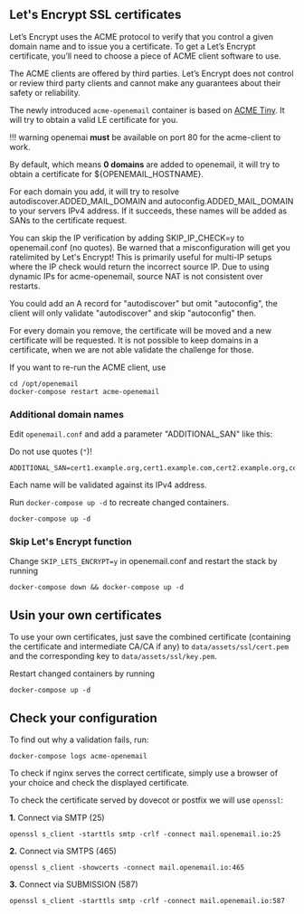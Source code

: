 ## Let's Encrypt SSL certificates

Let’s Encrypt uses the ACME protocol to verify that you control a given domain name and to issue you a certificate. To get a Let’s Encrypt certificate, you’ll need to choose a piece of ACME client software to use.

The ACME clients are offered by third parties. Let’s Encrypt does not control or review third party clients and cannot make any guarantees about their safety or reliability.

The newly introduced `acme-openemail` container is based on [ACME Tiny](https://github.com/diafygi/acme-tiny). It will try to obtain a valid LE certificate for you.

!!! warning
    openemai **must** be available on port 80 for the acme-client to work.

By default, which means **0 domains** are added to openemail, it will try to obtain a certificate for ${OPENEMAIL_HOSTNAME}.

For each domain you add, it will try to resolve autodiscover.ADDED_MAIL_DOMAIN and autoconfig.ADDED_MAIL_DOMAIN to your servers IPv4 address. If it succeeds, these names will be added as SANs to the certificate request.

You can skip the IP verification by adding SKIP_IP_CHECK=y to openemail.conf (no quotes). Be warned that a misconfiguration will get you ratelimited by Let's Encrypt! This is primarily useful for multi-IP setups where the IP check would return the incorrect source IP. Due to using dynamic IPs for acme-openemail, source NAT is not consistent over restarts.

You could add an A record for "autodiscover" but omit "autoconfig", the client will only validate "autodiscover" and skip "autoconfig" then.

For every domain you remove, the certificate will be moved and a new certificate will be requested. It is not possible to keep domains in a certificate, when we are not able validate the challenge for those.

If you want to re-run the ACME client, use
```
cd /opt/openemail
docker-compose restart acme-openemail
```
### Additional domain names

Edit `openemail.conf` and add a parameter "ADDITIONAL_SAN" like this:

Do not use quotes (`"`)!

```
ADDITIONAL_SAN=cert1.example.org,cert1.example.com,cert2.example.org,cert3.example.org
```

Each name will be validated against its IPv4 address.

Run `docker-compose up -d` to recreate changed containers.
```
docker-compose up -d
```

### **Skip Let's Encrypt function**

Change `SKIP_LETS_ENCRYPT=y` in openemail.conf and restart the stack by running
```
docker-compose down && docker-compose up -d
```
## Usin your own certificates

To use your own certificates, just save the combined certificate (containing the certificate and intermediate CA/CA if any) to `data/assets/ssl/cert.pem` and the corresponding key to `data/assets/ssl/key.pem`.

Restart changed containers by running
```
docker-compose up -d
```

## Check your configuration

To find out why a validation fails, run:
```
docker-compose logs acme-openemail
```
To check if nginx serves the correct certificate, simply use a browser of your choice and check the displayed certificate.

To check the certificate served by dovecot or postfix we will use `openssl`:

**1\.** Connect via SMTP (25)
```
openssl s_client -starttls smtp -crlf -connect mail.openemail.io:25
```
**2\.** Connect via SMTPS (465)
```
openssl s_client -showcerts -connect mail.openemail.io:465
```
**3\.** Connect via SUBMISSION (587)
```
openssl s_client -starttls smtp -crlf -connect mail.openemail.io:587
```
